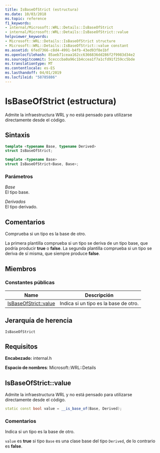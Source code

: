 ```yaml
---
title: IsBaseOfStrict (estructura)
ms.date: 10/03/2018
ms.topic: reference
f1_keywords:
- internal/Microsoft::WRL::Details::IsBaseOfStrict
- internal/Microsoft::WRL::Details::IsBaseOfStrict::value
helpviewer_keywords:
- Microsoft::WRL::Details::IsBaseOfStrict structure
- Microsoft::WRL::Details::IsBaseOfStrict::value constant
ms.assetid: 6fed7366-c8d4-4991-b4fb-43ed93f8e1bf
ms.openlocfilehash: 85aeb71ceaa162cc6366836dd286f2f9983d34e2
ms.sourcegitcommit: 5cecccba0a96c1b4ccea1f7a1cfd91f259cc5bde
ms.translationtype: MT
ms.contentlocale: es-ES
ms.lasthandoff: 04/01/2019
ms.locfileid: "58785886"
---
```

# <a name="isbaseofstrict-structure"></a>IsBaseOfStrict (estructura)

Admite la infraestructura WRL y no está pensado para utilizarse directamente desde el código.

## <a name="syntax"></a>Sintaxis

```cpp
template <typename Base, typename Derived>
struct IsBaseOfStrict;

template <typename Base>
struct IsBaseOfStrict<Base, Base>;
```

### <a name="parameters"></a>Parámetros

*Base*<br/>
El tipo base.

*Derivados*<br/>
El tipo derivado.

## <a name="remarks"></a>Comentarios

Comprueba si un tipo es la base de otro.

La primera plantilla comprueba si un tipo se deriva de un tipo base, que podría producir **true** o **false**. La segunda plantilla comprueba si un tipo se deriva de sí misma, que siempre produce **false**.

## <a name="members"></a>Miembros

### <a name="public-constants"></a>Constantes públicas

Name                            | Descripción
------------------------------- | --------------------------------------------------
[IsBaseOfStrict::value](#value) | Indica si un tipo es la base de otro.

## <a name="inheritance-hierarchy"></a>Jerarquía de herencia

`IsBaseOfStrict`

## <a name="requirements"></a>Requisitos

**Encabezado:** internal.h

**Espacio de nombres**: Microsoft::WRL::Details

## <a name="value"></a>IsBaseOfStrict::value

Admite la infraestructura WRL y no está pensado para utilizarse directamente desde el código.

```cpp
static const bool value = __is_base_of(Base, Derived);
```

### <a name="remarks"></a>Comentarios

Indica si un tipo es la base de otro.

`value` es **true** si tipo `Base` es una clase base del tipo `Derived`, de lo contrario es **false**.

